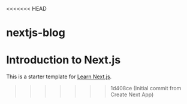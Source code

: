 <<<<<<< HEAD
# nextjs-blog
Introduction to Next.js
=======
This is a starter template for [Learn Next.js](https://nextjs.org/learn).
>>>>>>> 1d408ce (Initial commit from Create Next App)
